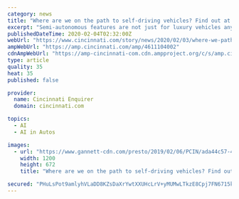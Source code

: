 ```yaml
---
category: news
title: "Where are we on the path to self-driving vehicles? Find out at the Cincinnati Auto Expo."
excerpt: "Semi-autonomous features are not just for luxury vehicles anymore. Try them out for yourself at the Cincinnati Auto Expo."
publishedDateTime: 2020-02-04T02:32:00Z
webUrl: "https://www.cincinnati.com/story/news/2020/02/03/where-we-path-self-driving-vehicles-find-out-cincinnati-auto-expo/4611104002/"
ampWebUrl: "https://amp.cincinnati.com/amp/4611104002"
cdnAmpWebUrl: "https://amp-cincinnati-com.cdn.ampproject.org/c/s/amp.cincinnati.com/amp/4611104002"
type: article
quality: 35
heat: 35
published: false

provider:
  name: Cincinnati Enquirer
  domain: cincinnati.com

topics:
  - AI
  - AI in Autos

images:
  - url: "https://www.gannett-cdn.com/presto/2019/02/06/PCIN/ada44c57-4b29-49ee-b042-aaebb906250e-020619CincyAutoExpo_64.jpg?auto=webp&crop=5759,3224,x0,y0&format=pjpg&width=1200"
    width: 1200
    height: 672
    title: "Where are we on the path to self-driving vehicles? Find out at the Cincinnati Auto Expo."

secured: "PHuLsPot9amlyhVLaDD8KZsDaXrYwtXXUHcLrV+yMUMwLTkzE8Cpj7FN6715koWy2cg50WKCA4drE3lH9ywJfoI1bYlf5BaBdZDLtOF9/5v4JFY992daeFBo7TrEdA4+imyw2gkm/nKrn/9Z6jo5AmKYptVhQcQAjnlguXOH4j/4w0YqaIA0ZyoxWJJdNFX23b/tKQqBUvebtXglJLtnzFrl4LJn+JBehG5UBhmS52BtqKM7JBQ/EE0Dymowxdz8DZ4q4vkHr3XSyl8RaxCzZWBB0Z7ysdT3cQKmVBcDDWqglXcmdJbUxudWsJTyy6c2;JYvccStX3L3tOl9PSzUFlQ=="
---
```


